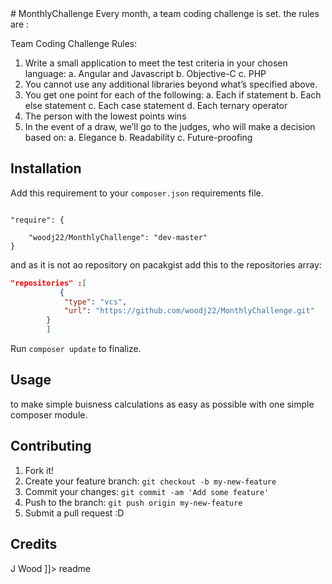 <snippet>
  <content>
# MonthlyChallenge
Every month, a team  coding challenge is set. the rules are :



Team Coding Challenge
Rules:
1. Write a small application to meet the test criteria in your chosen language:
a. Angular and Javascript
b. Objective-C
c. PHP
2. You cannot use any additional libraries beyond what’s specified above.
3. You get one point for each of the following:
a. Each if statement
b. Each else statement
c. Each case statement
d. Each ternary operator
4. The person with the lowest points wins
5. In the event of a draw, we’ll go to the judges, who will make a decision based on:
a. Elegance
b. Readability
c. Future-proofing

## Installation

Add this requirement to your `composer.json` requirements file. 

``` 

"require": {

    "woodj22/MonthlyChallenge": "dev-master"
} 
```


and as it is not ao repository on pacakgist add this to the repositories array:

```JSON
"repositories" :[
           {
            "type": "vcs",
            "url": "https://github.com/woodj22/MonthlyChallenge.git"
        }
        ]
```
Run `composer update`  to finalize.

## Usage
to make simple buisness calculations as easy as possible with one simple composer module. 
## Contributing
1. Fork it!
2. Create your feature branch: `git checkout -b my-new-feature`
3. Commit your changes: `git commit -am 'Add some feature'`
4. Push to the branch: `git push origin my-new-feature`
5. Submit a pull request :D

## Credits
J Wood
]]></content>
  <tabTrigger>readme</tabTrigger>
</snippet>
